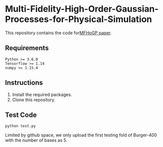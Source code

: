 # Multi-Fidelity-High-Order-Gaussian-Processes-for-Physical-Simulation

This repository contains the code for[MFHoGP paper]().


## Requirements

```
Python >= 3.6.0
Tensorflow >= 1.14
numpy >= 1.15.4
```

## Instructions

1. Install the required packages.
1. Clone this repository.


## Test Code

``` python test.py ```

Limited by github space, we only upload the first testing fold of Burger-400 with the number of bases as 5.
